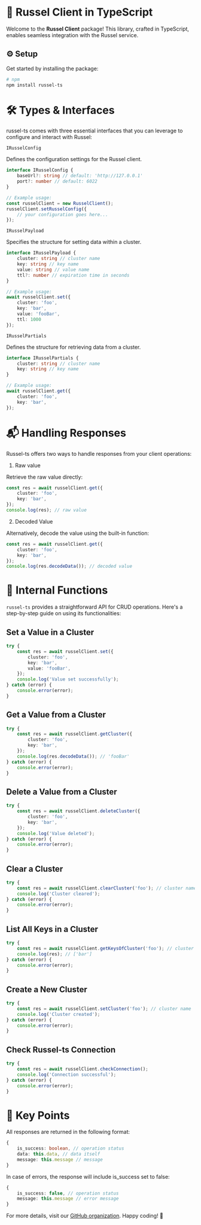 # 🚀 Russel Client in TypeScript

Welcome to the **Russel Client** package! This library, crafted in TypeScript, enables seamless integration with the Russel service.

## ⚙️ Setup

Get started by installing the package:

```bash
# npm
npm install russel-ts
```

# 🛠️ Types & Interfaces

russel-ts comes with three essential interfaces that you can leverage to configure and interact with Russel:

`IRusselConfig`

Defines the configuration settings for the Russel client.

```typescript
interface IRusselConfig {
    baseUrl?: string // default: 'http://127.0.0.1'
    port?: number // default: 6022
}

// Example usage:
const russelClient = new RusselClient();
russelClient.setRusselConfig({
    // your configuration goes here...
});
```

`IRusselPayload`

Specifies the structure for setting data within a cluster.


```typescript
interface IRusselPayload {
    cluster: string // cluster name
    key: string // key name
    value: string // value name
    ttl?: number // expiration time in seconds
}

// Example usage:
await russelClient.set({
    cluster: 'foo',
    key: 'bar',
    value: 'fooBar',
    ttl: 1000
});
```


`IRusselPartials`

Defines the structure for retrieving data from a cluster.


```typescript
interface IRusselPartials {
    cluster: string // cluster name
    key: string // key name
}

// Example usage:
await russelClient.get({
    cluster: 'foo',
    key: 'bar',
});
```

# 📬 Handling Responses
Russel-ts offers two ways to handle responses from your client operations:

1. Raw value

Retrieve the raw value directly:

```typescript
const res = await russelClient.get({
    cluster: 'foo',
    key: 'bar',
});
console.log(res); // raw value

```

2. Decoded Value



Alternatively, decode the value using the built-in function:

```typescript
const res = await russelClient.get({
    cluster: 'foo',
    key: 'bar',
});
console.log(res.decodeData()); // decoded value


```


# 🔄 Internal Functions
`russel-ts` provides a straightforward API for CRUD operations. Here's a step-by-step guide on using its functionalities:


## Set a Value in a Cluster

```typescript
try {
    const res = await russelClient.set({
        cluster: 'foo',
        key: 'bar',
        value: 'fooBar',
    });
    console.log('Value set successfully');
} catch (error) {
    console.error(error);
}
```
## Get a Value from a Cluster

```typescript
try {
    const res = await russelClient.getCluster({
        cluster: 'foo',
        key: 'bar',
    });
    console.log(res.decodeData()); // 'fooBar'
} catch (error) {
    console.error(error);
}

```
## Delete a Value from a Cluster


```typescript
try {
    const res = await russelClient.deleteCluster({
        cluster: 'foo',
        key: 'bar',
    });
    console.log('Value deleted');
} catch (error) {
    console.error(error);
}


```
## Clear a Cluster

```typescript
try {
    const res = await russelClient.clearCluster('foo'); // cluster name
    console.log('Cluster cleared');
} catch (error) {
    console.error(error);
}


```
## List All Keys in a Cluster


```typescript
try {
    const res = await russelClient.getKeysOfCluster('foo'); // cluster name
    console.log(res); // ['bar']
} catch (error) {
    console.error(error);
}

```

## Create a New Cluster



```typescript
try {
    const res = await russelClient.setCluster('foo'); // cluster name
    console.log('Cluster created');
} catch (error) {
    console.error(error);
}


```

## Check Russel-ts Connection

```typescript
try {
    const res = await russelClient.checkConnection();
    console.log('Connection successful');
} catch (error) {
    console.error(error);
}


```

# 🔑 Key Points

All responses are returned in the following format:

```typescript
{
    is_success: boolean, // operation status
    data: this.data, // data itself
    message: this.message // message
}

```
In case of errors, the response will include is_success set to false:

```typescript
{
    is_success: false, // operation status
    message: this.message // error message
}

```

For more details, visit our [GitHub organization](https://github.com/russel-io/). Happy coding! 🎉



